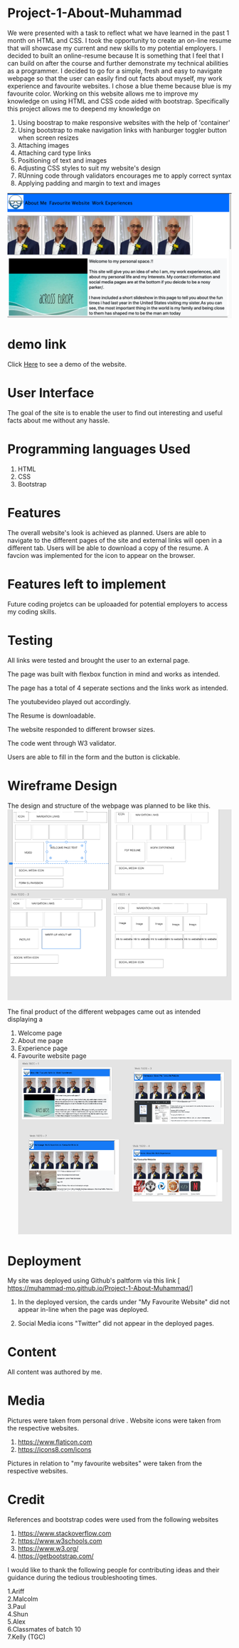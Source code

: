 # Project-1-About-Muhammad
We were presented with a task to reflect what we have learned in the past 1 month on HTML and CSS.
I took the opportunity to create an on-line resume that will showcase my current and new skills to my potential employers. 
I decided to built an online-resume because It is something that I feel that I can build on after the course and further demonstrate my technical abilities as a programmer.
I decided to go for a simple, fresh and easy to navigate webpage so that the user can easily find out facts about myself, my work experience
and favourite websites. I chose a blue theme because blue is my favourite color.
Working on this website allows me to improve my knowledge on using HTML and CSS code aided with bootstrap.
Specifically this project allows me to deepend my knowledge on
1) Using boostrap to make responsive websites with the help of 'container'
2) Using bootstrap to make navigation links with hanburger toggler button when screen resizes
3) Attaching images
4) Attaching card type links
5) Positioning of text and images
6) Adjusting CSS styles to suit my website's design
7) RUnning code through validators encourages me to apply correct syntax
8) Applying padding and margin to text and images

![picture](image/screenshot.png)

# demo link

Click <a href="https://muhammad-mo.github.io/Project-1-About-Muhammad/" target="blank">Here</a> to see a demo of the website.

# User Interface

The goal of the site is to enable the user to find out interesting and useful facts about me without any hassle.

# Programming languages Used

1. HTML
2. CSS
3. Bootstrap 

# Features

The overall website's look is achieved as planned. 
Users are able to navigate to the different pages of the site and external links will open in a different tab.
Users will be able to download a copy of the resume.
A favcion was implemented for the icon to appear on the browser.

# Features left to implement

Future coding projetcs can be uploaaded for potential employers to  access my coding skills.

# Testing

All links were tested and brought the user to an external page.

The page was built with flexbox function in mind and works as intended.

The page has a total of 4 seperate sections and the links work as intended.

The youtubevideo played out accordingly.

The Resume is downloadable.

The website responded to different browser sizes.

The code went through W3 validator.

Users are able to fill in the form and the button is clickable.

# Wireframe Design

The design and structure of the webpage was planned to be like this. 
![picture](image/originalwireframe.png)

The final product of the different webpages came out as intended displaying a
1) Welcome page
2) About me page
3) Experience page
4) Favourite website page
![picture](image/wireframe.png)

# Deployment

My site was deployed using Github's paltform via this link
[ https://muhammad-mo.github.io/Project-1-About-Muhammad/]

1)  In the deployed version, the cards under "My Favourite Website" did not appear in-line when
the page was deployed.

2) Social Media icons "Twitter" did not appear in the deployed pages.

# Content

All content was authored by me.

# Media

Pictures were taken from personal drive .
Website icons were taken from the respective websites.
1) https://www.flaticon.com </br>
2) https://icons8.com/icons

Pictures in relation to "my favourite websites" were taken from the respective websites.

# Credit

References and bootstrap codes were used from the following websites

1. https://www.stackoverflow.com
2. https://www.w3schools.com
3. https://www.w3.org/
4. https://getbootstrap.com/

I would like to thank the following people for contributing ideas and their guidance
during the tedious troubleshooting times.

1.Ariff</br>
2.Malcolm</br>
3.Paul</br>
4.Shun</br>
5.Alex</br>
6.Classmates of batch 10</br>
7.Kelly (TGC)




